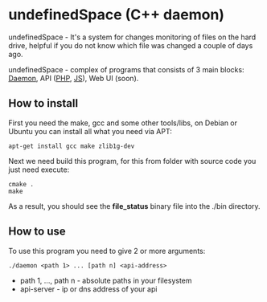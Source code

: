 # undefinedSpace (C++ daemon)

undefinedSpace - It's a system for changes monitoring of files on the hard drive, helpful if you do not know which file was changed a couple of days ago.

undefinedSpace - complex of programs that consists of 3 main blocks: [Daemon](https://github.com/undefinedSpace/daemon), API ([PHP](https://github.com/undefinedSpace/api-php), [JS](https://github.com/undefinedSpace/nodejs-api)), Web UI (soon).

## How to install

First you need the make, gcc and some other tools/libs, on Debian or Ubuntu you can install all what you need via APT:

    apt-get install gcc make zlib1g-dev

Next we need build this program, for this from folder with source code you just need execute:

    cmake .
    make

As a result, you should see the **file_status** binary file into the ./bin directory.

## How to use

To use this program you need to give 2 or more arguments:

    ./daemon <path 1> ... [path n] <api-address>

* path 1, ..., path n - absolute paths in your filesystem
* api-server - ip or dns address of your api
